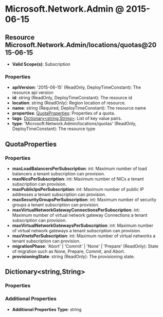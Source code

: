 # Microsoft.Network.Admin @ 2015-06-15

## Resource Microsoft.Network.Admin/locations/quotas@2015-06-15
* **Valid Scope(s)**: Subscription
### Properties
* **apiVersion**: '2015-06-15' (ReadOnly, DeployTimeConstant): The resource api version
* **id**: string (ReadOnly, DeployTimeConstant): The resource id
* **location**: string (ReadOnly): Region location of resource.
* **name**: string (Required, DeployTimeConstant): The resource name
* **properties**: [QuotaProperties](#quotaproperties): Properties of a quota.
* **tags**: [Dictionary<string,String>](#dictionarystringstring): List of key value pairs.
* **type**: 'Microsoft.Network.Admin/locations/quotas' (ReadOnly, DeployTimeConstant): The resource type

## QuotaProperties
### Properties
* **maxLoadBalancersPerSubscription**: int: Maximum number of load balancers a tenant subscription can provision.
* **maxNicsPerSubscription**: int: Maximum number of NICs a tenant subscription can provision.
* **maxPublicIpsPerSubscription**: int: Maximum number of public IP addresses a tenant subscription can provision.
* **maxSecurityGroupsPerSubscription**: int: Maximum number of security groups a tenant subscription can provision.
* **maxVirtualNetworkGatewayConnectionsPerSubscription**: int: Maximum number of virtual network gateway Connections a tenant subscription can provision.
* **maxVirtualNetworkGatewaysPerSubscription**: int: Maximum number of virtual network gateways a tenant subscription can provision.
* **maxVnetsPerSubscription**: int: Maximum number of virtual networks a tenant subscription can provision.
* **migrationPhase**: 'Abort' | 'Commit' | 'None' | 'Prepare' (ReadOnly): State of migration such as None, Prepare, Commit, and Abort.
* **provisioningState**: string (ReadOnly): The provisioning state.

## Dictionary<string,String>
### Properties
### Additional Properties
* **Additional Properties Type**: string

